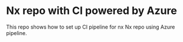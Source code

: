 # Nx repo with CI powered by Azure

This repo shows how to set up CI pipeline for nx Nx repo using Azure pipeline.
